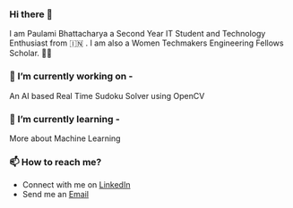 ### Hi there 👋

<!--
**paulamib123/paulamib123** is a ✨ _special_ ✨ repository because its `README.md` (this file) appears on your GitHub profile.

Here are some ideas to get you started:

- 🔭 I’m currently working on ...
- 🌱 I’m currently learning ...
- 👯 I’m looking to collaborate on ...
- 🤔 I’m looking for help with ...
- 💬 Ask me about ...
- 📫 How to reach me: ...
- 😄 Pronouns: ...
- ⚡ Fun fact: ...
-->
I am Paulami Bhattacharya a Second Year IT Student and Technology Enthusiast from :india: . I am also a Women Techmakers Engineering Fellows Scholar. :woman_technologist:

### 🔭 I’m currently working on -
An AI based Real Time Sudoku Solver using OpenCV

### 🌱 I’m currently learning -
More about Machine Learning

###  📫 How to reach me?
* Connect with me on [LinkedIn](https://www.linkedin.com/in/paulami-bhattacharya-7b72131a4/)
* Send me an [Email](paulamixbhattacharya@gmail.com)
